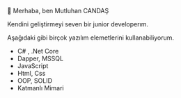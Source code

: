 👋 Merhaba, ben Mutluhan CANDAŞ

Kendini geliştirmeyi seven bir junior developerım. 

Aşağıdaki gibi birçok yazılım elemetlerini kullanabiliyorum.
- C# , .Net Core
- Dapper, MSSQL
- JavaScript
- Html, Css
- OOP, SOLID
- Katmanlı Mimari
